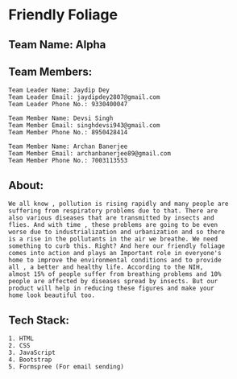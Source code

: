 
# Friendly Foliage

## Team Name: Alpha

## Team Members:
    Team Leader Name: Jaydip Dey
    Team Leader Email: jaydipdey2807@gmail.com
    Team Leader Phone No.: 9330400047

    Team Member Name: Devsi Singh
    Team Member Email: singhdevsi943@gmail.com
    Team Member Phone No.: 8950428414

    Team Member Name: Archan Banerjee
    Team Member Email: archanbanerjee89@gmail.com
    Team Member Phone No.: 7003113553

## About:
    We all know , pollution is rising rapidly and many people are 
    suffering from respiratory problems due to that. There are 
    also various diseases that are transmitted by insects and 
    flies. And with time , these problems are going to be even 
    worse due to industrialization and urbanization and so there 
    is a rise in the pollutants in the air we breathe. We need 
    something to curb this. Right? And here our friendly foliage 
    comes into action and plays an Important role in everyone's 
    home to improve the environmental conditions and to provide 
    all , a better and healthy life. According to the NIH, 
    almost 15% of people suffer from breathing problems and 10% 
    people are affected by diseases spread by insects. But our 
    product will help in reducing these figures and make your 
    home look beautiful too.

## Tech Stack:
    1. HTML
    2. CSS
    3. JavaScript
    4. Bootstrap
    5. Formspree (For email sending)
